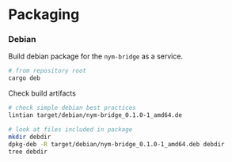 
# Packaging


### Debian

Build debian package for the `nym-bridge` as a service.

```sh
# from repository root
cargo deb
```


Check build artifacts

```sh
# check simple debian best practices 
lintian target/debian/nym-bridge_0.1.0-1_amd64.de

# look at files included in package
mkdir debdir
dpkg-deb -R target/debian/nym-bridge_0.1.0-1_amd64.deb debdir
tree debdir
```
